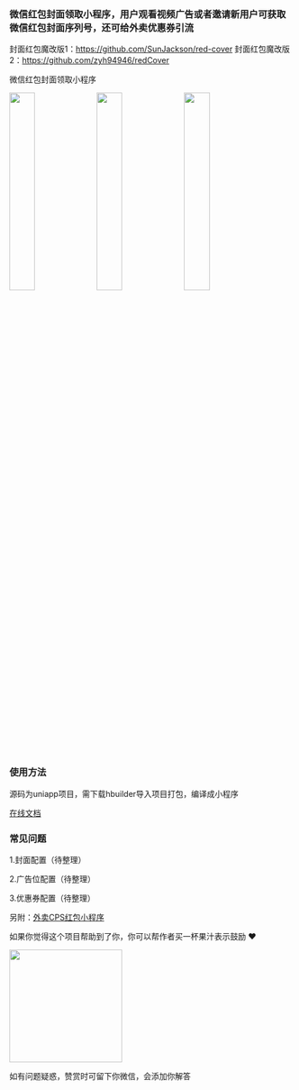
### 微信红包封面领取小程序，用户观看视频广告或者邀请新用户可获取微信红包封面序列号，还可给外卖优惠券引流

封面红包魔改版1：https://github.com/SunJackson/red-cover
封面红包魔改版2：https://github.com/zyh94946/redCover

微信红包封面领取小程序

<img src="https://raw.githubusercontent.com/zwpro/redCover/master/unpackage/cover1.png" width="30%"/> <img src="https://raw.githubusercontent.com/zwpro/redCover/master/unpackage/cover2.jpg" width="30%"/> <img src="https://raw.githubusercontent.com/zwpro/redCover/master/unpackage/cover3.png" width="30%"/>

### 使用方法

源码为uniapp项目，需下载hbuilder导入项目打包，编译成小程序

[在线文档](http://lianghua.wxthe.com/docs/)

### 常见问题

1.封面配置（待整理）

2.广告位配置（待整理）

3.优惠券配置（待整理）

另附：[外卖CPS红包小程序](https://github.com/zwpro/coupons)

如果你觉得这个项目帮助到了你，你可以帮作者买一杯果汁表示鼓励 ❤️

<img src="http://cdn.letwind.com/me/zanshang.jpg" width="200"/>

如有问题疑惑，赞赏时可留下你微信，会添加你解答
